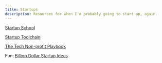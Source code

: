 ```yaml
---
title: Startups
description: Resources for when I'm probably going to start up, again.
---
```


[Startup School](https://www.startupschool.org)

[Startup Toolchain](https://startuptoolchain.com)

[The Tech Non-profit Playbook](https://www.ffwd.org/playbook/)

Fun: [Billion Dollar Startup Ideas](https://www.billiondollarstartupideas.com)
